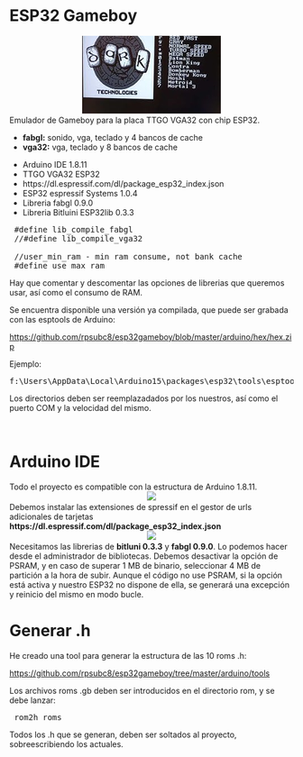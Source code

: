 # ESP32 Gameboy

<center><img src="https://github.com/rpsubc8/esp32gameboy/blob/master/preview/preview.jpg"></center>
Emulador de Gameboy para la placa TTGO VGA32 con chip ESP32.
<ul>
 <li><b>fabgl:</b> sonido, vga, teclado y 4 bancos de cache</li>
 <li><b>vga32:</b> vga, teclado y 8 bancos de cache</li>
</ul> 

<ul>
 <li>Arduino IDE 1.8.11</li>
 <li>TTGO VGA32 ESP32</li>
 <li>https://dl.espressif.com/dl/package_esp32_index.json</li>
 <li>ESP32 espressif Systems 1.0.4</li>
 <li>Libreria fabgl 0.9.0</li>
 <li>Libreria Bitluini ESP32lib 0.3.3</li>
</ul>

<pre>
 #define lib_compile_fabgl
 //#define lib_compile_vga32
 
 //user_min_ram - min ram consume, not bank cache
 #define use_max_ram
</pre>

Hay que comentar y descomentar las opciones de librerias que queremos usar, así como el consumo de RAM.

Se encuentra disponible una versión ya compilada, que puede ser grabada con las esptools de Arduino:

https://github.com/rpsubc8/esp32gameboy/blob/master/arduino/hex/hex.zip

Ejemplo:

<pre>
f:\Users\AppData\Local\Arduino15\packages\esp32\tools\esptool_py\2.6.1/esptool.exe --chip esp32 --port COM44 --baud 921600 --before default_reset --after hard_reset write_flash -z --flash_mode dio --flash_freq 80m --flash_size detect 0xe000 f:\Users\AppData\Local\Arduino15\packages\esp32\hardware\esp32\1.0.4/tools/partitions/boot_app0.bin 0x1000 f:\Users\AppData\Local\Arduino15\packages\esp32\hardware\esp32\1.0.4/tools/sdk/bin/bootloader_qio_80m.bin 0x10000 v:\Temp\arduino_build_211050/gameboy.ino.bin 0x8000 v:\Temp\arduino_build_211050/gameboy.ino.partitions.bin 
</pre>

Los directorios deben ser reemplazadados por los nuestros, así como el puerto COM y la velocidad del mismo.

<br>
<h1>Arduino IDE</h1>
Todo el proyecto es compatible con la estructura de Arduino 1.8.11.
<center><img src='https://raw.githubusercontent.com/rpsubc8/ESP32TinyZXSpectrum/main/preview/previewArduinoIDEpreferences.gif'></center>
Debemos instalar las extensiones de spressif en el gestor de urls adicionales de tarjetas <b>https://dl.espressif.com/dl/package_esp32_index.json</b>
<center><img src='https://raw.githubusercontent.com/rpsubc8/ESP32TinyZXSpectrum/main/preview/previewArduinoIDElibrary.gif'></center>
Necesitamos las librerias de <b>bitluni 0.3.3</b> y <b>fabgl 0.9.0</b>.
Lo podemos hacer desde el administrador de bibliotecas.
Debemos desactivar la opción de PSRAM, y en caso de superar 1 MB de binario, seleccionar 4 MB de partición a la hora de subir. Aunque el código no use PSRAM, si la opción está activa y nuestro ESP32 no dispone de ella, se generará una excepción y reinicio del mismo en modo bucle.



<br>
<h1>Generar .h</h1>
He creado una tool para generar la estructura de las 10 roms .h:

https://github.com/rpsubc8/esp32gameboy/tree/master/arduino/tools

Los archivos roms .gb deben ser introducidos en el directorio rom, y se debe lanzar:
<pre>
 rom2h roms
</pre>
Todos los .h que se generan, deben ser soltados al proyecto, sobreescribiendo los actuales.
